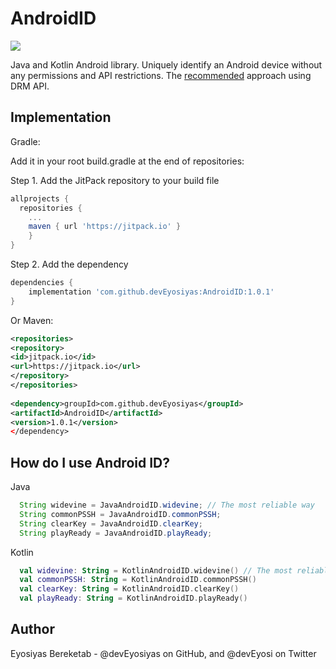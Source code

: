# AndroidID
[![](https://jitpack.io/v/devEyosiyas/AndroidID.svg)](https://jitpack.io/#devEyosiyas/AndroidID)

Java and Kotlin Android library.
Uniquely identify an Android device without any permissions and API restrictions.
The [recommended](https://developer.android.com/training/articles/user-data-ids) approach using DRM API.

Implementation
-------------------

Gradle:

Add it in your root build.gradle at the end of repositories:

Step 1. Add the JitPack repository to your build file

```gradle
allprojects {
  repositories {
    ...
    maven { url 'https://jitpack.io' }
    }
}
```
Step 2. Add the dependency

```gradle
dependencies {
    implementation 'com.github.devEyosiyas:AndroidID:1.0.1'
}
```

Or Maven:

```xml
<repositories>
<repository>
<id>jitpack.io</id>
<url>https://jitpack.io</url>
</repository>
</repositories>
  
<dependency>groupId>com.github.devEyosiyas</groupId>
<artifactId>AndroidID</artifactId>
<version>1.0.1</version>
</dependency>
```

How do I use Android ID?
-------------------
Java
```java
  String widevine = JavaAndroidID.widevine; // The most reliable way
  String commonPSSH = JavaAndroidID.commonPSSH;
  String clearKey = JavaAndroidID.clearKey;
  String playReady = JavaAndroidID.playReady;
```
Kotlin
```kotlin
  val widevine: String = KotlinAndroidID.widevine() // The most reliable way
  val commonPSSH: String = KotlinAndroidID.commonPSSH()
  val clearKey: String = KotlinAndroidID.clearKey()
  val playReady: String = KotlinAndroidID.playReady()
```

Author
------
Eyosiyas Bereketab - @devEyosiyas on GitHub, and @devEyosi on Twitter

